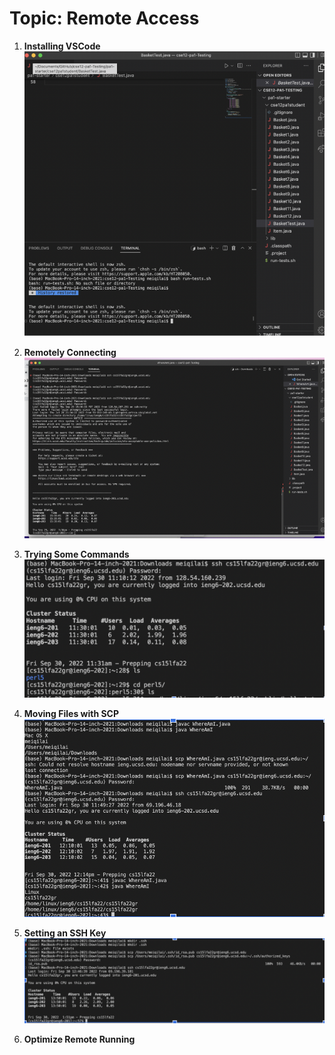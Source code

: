 # Topic: Remote Access

1) **Installing VSCode**
![image class](1.png)

2) **Remotely Connecting**
![image class](2.png)

3) **Trying Some Commands**
![image](3.png)
4) **Moving Files with SCP**
![image class](4.png)

5) **Setting an SSH Key**
![image class](5.png)
6) **Optimize Remote Running**

